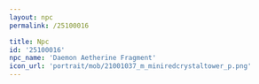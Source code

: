 ```yaml
---
layout: npc
permalink: /25100016

title: Npc
id: '25100016'
npc_name: 'Daemon Aetherine Fragment'
icon_url: 'portrait/mob/21001037_m_miniredcrystaltower_p.png'
---
```

